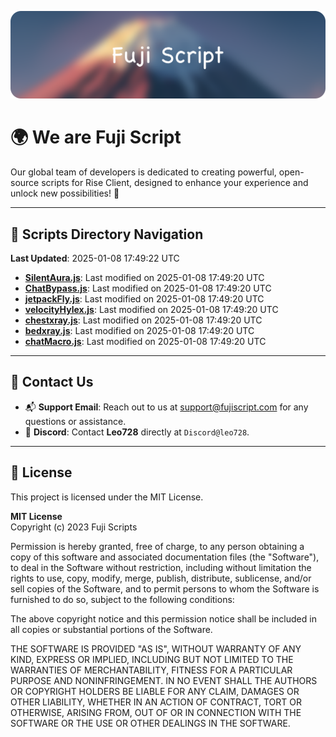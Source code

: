 ![Banner](.github/b.webp)

# 🌍 **We are Fuji Script**

Our global team of developers is dedicated to creating powerful, open-source scripts for Rise Client, designed to enhance your experience and unlock new possibilities! 🌟

---
<!-- SCRIPTS_NAVIGATION_START -->
## 📂 **Scripts Directory Navigation**

**Last Updated**: 2025-01-08 17:49:22 UTC

- **[SilentAura.js](scripts/SilentAura.js)**: Last modified on 2025-01-08 17:49:20 UTC
- **[ChatBypass.js](scripts/ChatBypass.js)**: Last modified on 2025-01-08 17:49:20 UTC
- **[jetpackFly.js](scripts/jetpackFly.js)**: Last modified on 2025-01-08 17:49:20 UTC
- **[velocityHylex.js](scripts/velocityHylex.js)**: Last modified on 2025-01-08 17:49:20 UTC
- **[chestxray.js](scripts/chestxray.js)**: Last modified on 2025-01-08 17:49:20 UTC
- **[bedxray.js](scripts/bedxray.js)**: Last modified on 2025-01-08 17:49:20 UTC
- **[chatMacro.js](scripts/chatMacro.js)**: Last modified on 2025-01-08 17:49:20 UTC

<!-- SCRIPTS_NAVIGATION_END -->

---

## 💬 **Contact Us**  
- 📬 **Support Email**: Reach out to us at [support@fujiscript.com](mailto:support@fujiscript.com) for any questions or assistance.  
- 💬 **Discord**: Contact **Leo728** directly at `Discord@leo728`.

---

## 📜 **License**

This project is licensed under the MIT License.  

**MIT License**  
Copyright (c) 2023 Fuji Scripts  

Permission is hereby granted, free of charge, to any person obtaining a copy of this software and associated documentation files (the "Software"), to deal in the Software without restriction, including without limitation the rights to use, copy, modify, merge, publish, distribute, sublicense, and/or sell copies of the Software, and to permit persons to whom the Software is furnished to do so, subject to the following conditions:  

The above copyright notice and this permission notice shall be included in all copies or substantial portions of the Software.  

THE SOFTWARE IS PROVIDED "AS IS", WITHOUT WARRANTY OF ANY KIND, EXPRESS OR IMPLIED, INCLUDING BUT NOT LIMITED TO THE WARRANTIES OF MERCHANTABILITY, FITNESS FOR A PARTICULAR PURPOSE AND NONINFRINGEMENT. IN NO EVENT SHALL THE AUTHORS OR COPYRIGHT HOLDERS BE LIABLE FOR ANY CLAIM, DAMAGES OR OTHER LIABILITY, WHETHER IN AN ACTION OF CONTRACT, TORT OR OTHERWISE, ARISING FROM, OUT OF OR IN CONNECTION WITH THE SOFTWARE OR THE USE OR OTHER DEALINGS IN THE SOFTWARE.  

